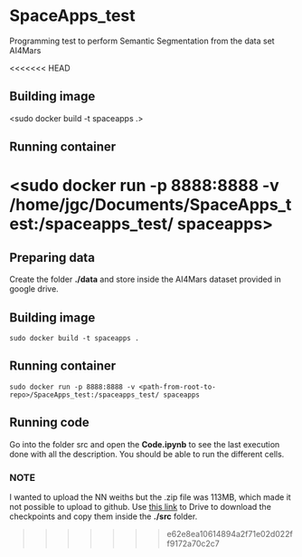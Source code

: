 # SpaceApps_test
Programming test to perform Semantic Segmentation from the data set AI4Mars

<<<<<<< HEAD
## Building image
<sudo docker build -t spaceapps .>

## Running container
<sudo docker run -p 8888:8888 -v /home/jgc/Documents/SpaceApps_test:/spaceapps_test/ spaceapps>
=======
## Preparing data
Create the folder **./data** and store inside the AI4Mars dataset provided in google drive.

## Building image
```
sudo docker build -t spaceapps .
```

## Running container
```
sudo docker run -p 8888:8888 -v <path-from-root-to-repo>/SpaceApps_test:/spaceapps_test/ spaceapps
```

## Running code
Go into the folder src and open the **Code.ipynb** to see the last execution done with all the description. You should be able to run the different cells.

### NOTE
I wanted to upload the NN weiths but the .zip file was 113MB, which made it not possible to upload to github. Use [this link](https://drive.google.com/file/d/1Nvc611AhQ2IUn9lalt-5-86Asrni8-ri/view?usp=sharing) to Drive to download the checkpoints and copy them inside the **./src** folder.
>>>>>>> e62e8ea10614894a2f71e02d022ff9172a70c2c7
